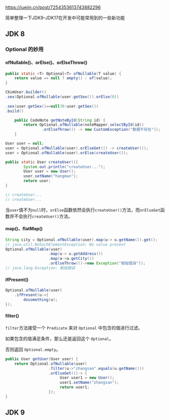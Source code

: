 https://juejin.cn/post/7254353613743882296

简单整理一下JDK9-JDK17在开发中可能常用到的一些新功能

## JDK 8

### Optional 的妙用

#### ofNullable()、orElse()、orElseThrow()

```java
public static <T> Optional<T> ofNullable(T value) {    
    return value == null ? empty() : of(value);    
}
```

```java
CbimUser.builder()
.sex(Optional.ofNullable(user.getSex()).orElse(0))
  
.sex(user.getSex()==null?0:user.getSex())
.build()
```

```java
    public CodeNote getNoteById(String id) {
        return Optional.ofNullable(noteMapper.selectById(id))
                .orElseThrow(() -> new CustomException("数据不存在"));
    }
```

```java
User user = null;
user = Optional.ofNullable(user).orElseGet(() -> createUser());
user = Optional.ofNullable(user).orElse(createUser());

public static User createUser(){
        System.out.println("createUser...");
        User user = new User();
        user.setName("hangman");
        return user;
}

// createUser...
// createUser...
```

当`user`值不为`null`时，`orElse`函数依然会执行`createUser()`方法，而`orElseGet`函数并不会执行`createUser()`方法。

#### map()、flatMap()

```java
String city = Optional.ofNullable(user).map(u-> u.getName()).get();
// java.util.NoSuchElementException: No value present
Optional.ofNullable(user)    
                   .map(u-> u.getAddress())    
                   .map(a->a.getCity())    
                   .orElseThrow(()->new Exception("取指错误"));    
// java.lang.Exception: 取指错误
```

#### ifPresent()

```java
Optional.ofNullable(user)    
    .ifPresent(u->{    
        dosomething(u);    
});   
```

#### filter()

`filter`方法接受一个 `Predicate` 来对 `Optional` 中包含的值进行过滤。

如果包含的值满足条件，那么还是返回这个 `Optional`。

否则返回 `Optional.empty`。

```java
public User getUser(User user) {    
    return Optional.ofNullable(user)    
                   .filter(u->"zhangsan".equals(u.getName()))    
                   .orElseGet(()-> {    
                        User user1 = new User();    
                        user1.setName("zhangsan");    
                        return user1;    
                   });    
}    
```

## JDK 9





